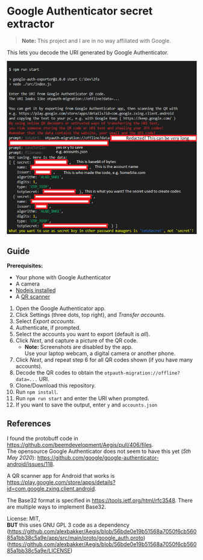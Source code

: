 # Google Authenticator secret extractor

> **Note:** This project and I are in no way affiliated with Google.

This lets you decode the URI generated by Google Authenticator.

![Example](example.png)


## Guide

**Prerequisites:** 
* Your phone with Google Authenticator
* A camera
* [Nodejs installed](https://nodejs.org/en/download/)
* A [QR scanner](https://play.google.com/store/apps/details?id=com.google.zxing.client.android)

1. Open the Google Authenticator app.
2. Click Settings (three dots, top right), and *Transfer accounts*.
3. Select *Export accounts*.
4. Authenticate, if prompted.
5. Select the accounts you want to export (default is *all*).
6. Click *Next*, and capture a picture of the QR code. 
    * **Note:** Screenshots are disabled by the app.  
    Use your laptop webcam, a digital camera or another phone.
7. Click *Next*, and repeat step 6 for all QR codes shown (if you have many accounts).
8. Decode the QR codes to obtain the `otpauth-migration://offline?data=...` URI.
9. Clone/Download this repository.
10. Run `npm install`.
11. Run `npm run start` and enter the URI when prompted.
12. If you want to save the output, enter `y` and `accounts.json`

## References

I found the protobuff code in https://github.com/beemdevelopment/Aegis/pull/406/files.  
The opensource Google Authenticator does not seem to have this yet (*5th May 2020*): https://github.com/google/google-authenticator-android/issues/118.

A QR scanner app for Android that works is https://play.google.com/store/apps/details?id=com.google.zxing.client.android. 

The Base32 format is specified in https://tools.ietf.org/html/rfc3548. There are multiple ways to implement Base32.

License: MIT,   
**BUT** this uses GNU GPL 3 code as a dependency (https://github.com/alexbakker/Aegis/blob/56bde0e19b51568a7050f6cb56085a1bb38c5a9e/app/src/main/proto/google_auth.proto) (https://github.com/alexbakker/Aegis/blob/56bde0e19b51568a7050f6cb56085a1bb38c5a9e/LICENSE)